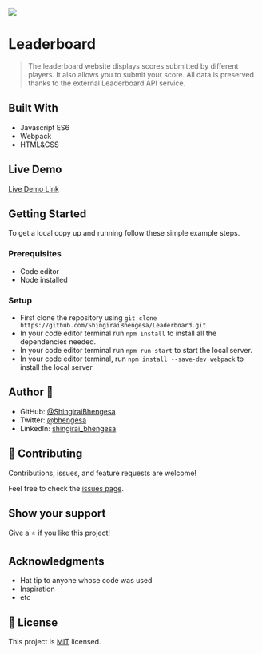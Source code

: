 ![](https://img.shields.io/badge/Microverse-blueviolet)

# Leaderboard

> The leaderboard website displays scores submitted by different players. It also allows you to submit your score. All data is preserved thanks to the external Leaderboard API service.


## Built With

- Javascript ES6
- Webpack
- HTML&CSS

## Live Demo

[Live Demo Link](https://livedemo.com)


## Getting Started


To get a local copy up and running follow these simple example steps.

### Prerequisites

- Code editor
- Node installed

### Setup

- First clone the repository using `git clone https://github.com/ShingiraiBhengesa/Leaderboard.git`
- In your code editor terminal run `npm install` to install all the dependencies needed.
- In your code editor terminal run `npm run start` to start the local server.
- In your code editor terminal, run `npm install --save-dev webpack`  to install the local server


## Author 👤

- GitHub: [@ShingiraiBhengesa](https://github.com/ShingiraiBhengesa)
- Twitter: [@bhengesa](https://twitter.com/bhengesa)
- LinkedIn: [shingirai_bhengesa](https://linkedin.com/in/linkedinhandle)


## 🤝 Contributing

Contributions, issues, and feature requests are welcome!

Feel free to check the [issues page](../../issues/).

## Show your support

Give a ⭐️ if you like this project!

## Acknowledgments

- Hat tip to anyone whose code was used
- Inspiration
- etc

## 📝 License

This project is [MIT](./MIT.md) licensed.
